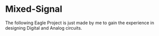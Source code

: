 # Mixed-Signal
The following Eagle Project is just made by me to gain the experience in designing  Digital and Analog circuits.
